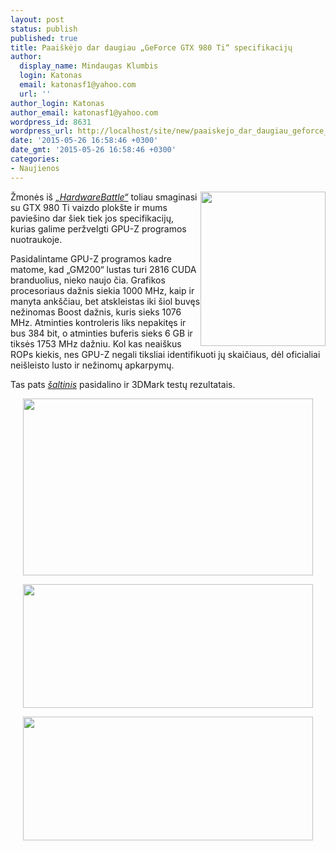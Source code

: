 ```yaml
---
layout: post
status: publish
published: true
title: Paaiškėjo dar daugiau „GeForce GTX 980 Ti“ specifikacijų
author:
  display_name: Mindaugas Klumbis
  login: Katonas
  email: katonasf1@yahoo.com
  url: ''
author_login: Katonas
author_email: katonasf1@yahoo.com
wordpress_id: 8631
wordpress_url: http://localhost/site/new/paaiskejo_dar_daugiau_geforce_gtx_980_ti_specifikaciju/
date: '2015-05-26 16:58:46 +0300'
date_gmt: '2015-05-26 16:58:46 +0300'
categories:
- Naujienos
---
```

<p>
	<a href="http://technews.lt/userfiles/GeForce-GTX-980-Ti-GPU-Z-specifications.png"><img alt="" src="http://technews.lt/userfiles/GeForce-GTX-980-Ti-GPU-Z-specifications.png" style="width: 200px; height: 247px; float: right;" /></a>Žmonės i&scaron; <em><a href="http://www.hwbattle.com/bbs/board.php?bo_table=news&amp;wr_id=1674&amp;ckattempt=2">&bdquo;HardwareBattle&ldquo;</a></em> toliau smaginasi su GTX 980 Ti vaizdo plok&scaron;te ir mums pavie&scaron;ino dar &scaron;iek tiek jos specifikacijų, kurias galime peržvelgti GPU-Z programos nuotraukoje.</p>
<p>
	Pasidalintame GPU-Z programos kadre matome, kad &bdquo;GM200&ldquo; lustas turi 2816 CUDA branduolius, nieko naujo čia. Grafikos procesoriaus dažnis siekia 1000 MHz, kaip ir manyta ank&scaron;čiau, bet atskleistas iki &scaron;iol buvęs nežinomas Boost dažnis, kuris sieks 1076 MHz. Atminties kontroleris liks nepakitęs ir bus 384 bit, o atminties buferis sieks 6 GB ir tiksės 1753 MHz dažniu. Kol kas neai&scaron;kus ROPs kiekis, nes GPU-Z negali tiksliai identifikuoti jų skaičiaus, dėl oficialiai nei&scaron;leisto lusto ir nežinomų apkarpymų.</p>
<p>
	Tas pats <em><a href="http://www.hwbattle.com/bbs/board.php?bo_table=news&amp;wr_id=1674&amp;ckattempt=2">&scaron;altinis</a></em> pasidalino ir 3DMark testų rezultatais.</p>
<p style="text-align: center;">
	<a href="http://technews.lt/userfiles/GTX 980 Ti spec 0526.JPG"><img alt="" src="http://technews.lt/userfiles/GTX 980 Ti spec 0526.JPG" style="width: 464px; height: 283px;" /></a></p>
<p style="text-align: center;">
	<a href="http://technews.lt/userfiles/GeForce-GTX-980-Ti-FireStrike-performance-900x384.png"><img alt="" src="http://technews.lt/userfiles/GeForce-GTX-980-Ti-FireStrike-performance-900x384.png" style="width: 464px; height: 198px;" /></a></p>
<p style="text-align: center;">
	<a href="http://technews.lt/userfiles/GeForce-GTX-980-Ti-CloudGate-performance-900x384.png"><img alt="" src="http://technews.lt/userfiles/GeForce-GTX-980-Ti-CloudGate-performance-900x384.png" style="width: 464px; height: 198px;" /></a></p>
